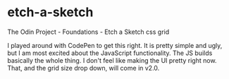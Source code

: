 # etch-a-sketch
The Odin Project - Foundations - Etch a Sketch css grid

I played around with CodePen to get this right. It is pretty simple and ugly, but I am most excited about the JavaScript functionality. The JS builds basically the whole thing. I don't feel like making the UI pretty right now. That, and the grid size drop down, will come in v2.0.
